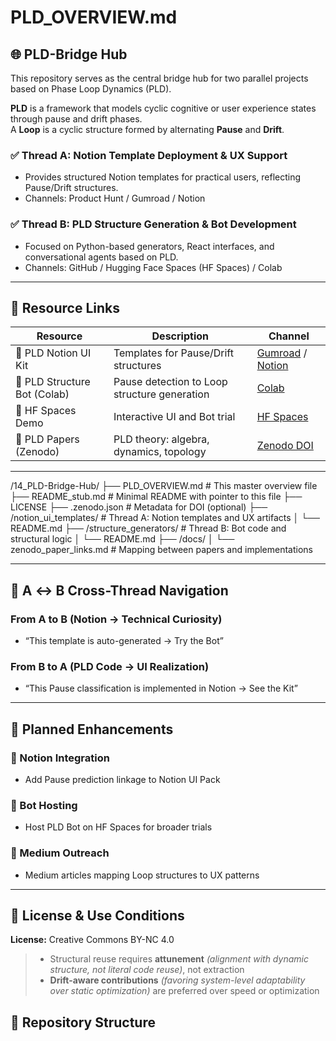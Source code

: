 # PLD_OVERVIEW.md

## 🌐 PLD-Bridge Hub

This repository serves as the central bridge hub for two parallel projects based on Phase Loop Dynamics (PLD).

**PLD** is a framework that models cyclic cognitive or user experience states through pause and drift phases.  
A **Loop** is a cyclic structure formed by alternating **Pause** and **Drift**.

### ✅ Thread A: Notion Template Deployment & UX Support
- Provides structured Notion templates for practical users, reflecting Pause/Drift structures.
- Channels: Product Hunt / Gumroad / Notion

### ✅ Thread B: PLD Structure Generation & Bot Development
- Focused on Python-based generators, React interfaces, and conversational agents based on PLD.
- Channels: GitHub / Hugging Face Spaces (HF Spaces) / Colab

---

## 🔗 Resource Links

| Resource | Description | Channel |
|----------|-------------|---------|
| 🚀 PLD Notion UI Kit | Templates for Pause/Drift structures | [Gumroad]() / [Notion]() |
| 🤖 PLD Structure Bot (Colab) | Pause detection to Loop structure generation | [Colab]() |
| 🌟 HF Spaces Demo | Interactive UI and Bot trial | [HF Spaces]() |
| 📘 PLD Papers (Zenodo) | PLD theory: algebra, dynamics, topology | [Zenodo DOI]() |

---
/14_PLD-Bridge-Hub/
├── PLD_OVERVIEW.md               # This master overview file
├── README_stub.md                # Minimal README with pointer to this file
├── LICENSE
├── .zenodo.json                  # Metadata for DOI (optional)
├── /notion_ui_templates/        # Thread A: Notion templates and UX artifacts
│   └── README.md
├── /structure_generators/       # Thread B: Bot code and structural logic
│   └── README.md
├── /docs/
│   └── zenodo_paper_links.md    # Mapping between papers and implementations


---

## 🔁 A ↔ B Cross-Thread Navigation

### From A to B (Notion → Technical Curiosity)
- “This template is auto-generated → Try the Bot”

### From B to A (PLD Code → UI Realization)
- “This Pause classification is implemented in Notion → See the Kit”

---

## 🚀 Planned Enhancements

### 🔧 Notion Integration
- Add Pause prediction linkage to Notion UI Pack

### 🧪 Bot Hosting
- Host PLD Bot on HF Spaces for broader trials

### 📰 Medium Outreach
- Medium articles mapping Loop structures to UX patterns

---

## 📜 License & Use Conditions

**License:** Creative Commons BY-NC 4.0

> - Structural reuse requires **attunement** *(alignment with dynamic structure, not literal code reuse)*, not extraction  
> - **Drift-aware contributions** *(favoring system-level adaptability over static optimization)* are preferred over speed or optimization

## 🧭 Repository Structure

